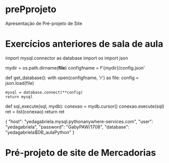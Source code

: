 # prePprojeto
Apresentação de Pré-projeto de Site

# Exercícios anteriores de sala de aula

import mysql.connector as database
import os
import json

mydir = os.path.dirname(__file__)
configfname = f'{mydir}/config.json'

def get_database():
    with open(configfname, 'r') as file:
        config = json.load(file)

    mysql = database.connect(**config)
    return mysql


def sql_execute(sql, mydb):
    conexao = mydb.cursor()
    conexao.execute(sql)
    ret = list(conexao)
    return ret


{
"host": "yedagabriela.mysql.pythonanywhere-services.com",
"user": "yedagabriela",
"password": "GabyPAW/1708",
"database": "yedagabriela$DB_aulaPython"
}

# Pré-projeto de site de Mercadorias


